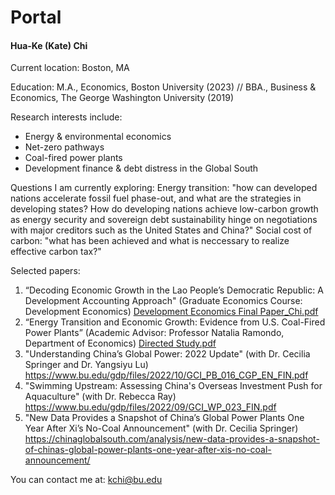 # Portal
#### Hua-Ke (Kate) Chi
Current location: Boston, MA

Education:
M.A., Economics, Boston University (2023) //
BBA., Business & Economics, The George Washington University (2019)

Research interests include: 
- Energy & environmental economics
- Net-zero pathways
- Coal-fired power plants
- Development finance & debt distress in the Global South

Questions I am currently exploring:
Energy transition: "how can developed nations accelerate fossil fuel phase-out, and what are the strategies in developing states?
How do developing nations achieve low-carbon growth as energy security and sovereign debt sustainability hinge on negotiations with major creditors such as the United States and China?"
Social cost of carbon: "what has been achieved and what is neccessary to realize effective carbon tax?"

Selected papers:
1. “Decoding Economic Growth in the Lao People’s Democratic Republic: A Development Accounting Approach" (Graduate Economics Course: Development Economics) [Development Economics Final Paper_Chi.pdf](https://github.com/KateChi1/KateChi1.github.io/files/10716837/Development.Economics.Final.Paper_Chi.pdf)
2. “Energy Transition and Economic Growth: Evidence from U.S. Coal-Fired Power Plants” (Academic Advisor: Professor Natalia Ramondo, Department of Economics) [Directed Study.pdf](https://github.com/KateChi1/KateChi1.github.io/files/10716841/Directed.Study.pdf)
3. "Understanding China’s Global Power: 2022 Update" (with Dr. Cecilia Springer and Dr. Yangsiyu Lu) https://www.bu.edu/gdp/files/2022/10/GCI_PB_016_CGP_EN_FIN.pdf
4. "Swimming Upstream: Assessing China's Overseas Investment Push for Aquaculture" (with Dr. Rebecca Ray) https://www.bu.edu/gdp/files/2022/09/GCI_WP_023_FIN.pdf
5. "New Data Provides a Snapshot of China’s Global Power Plants One Year After Xi’s No-Coal Announcement" (with Dr. Cecilia Springer) https://chinaglobalsouth.com/analysis/new-data-provides-a-snapshot-of-chinas-global-power-plants-one-year-after-xis-no-coal-announcement/


You can contact me at: kchi@bu.edu
